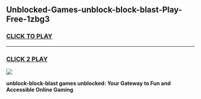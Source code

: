 
## Unblocked-Games-unblock-block-blast-Play-Free-1zbg3
<h3>
<a href="https://premium76.site?title=unblock-block-blast&ref=18A1">CLICK TO PLAY</a></h3>
<hr>

<h3>
<a href="https://premium76.site?title=unblock-block-blast&ref=18A1">CLICK 2 PLAY</a>
  
</h3>

<a href="https://premium76.site?title=unblock-block-blast&ref=18A1"><img src="https://clearcache.store/games.png"></a>


**unblock-block-blast games unblocked: Your Gateway to Fun and Accessible Online Gaming**
